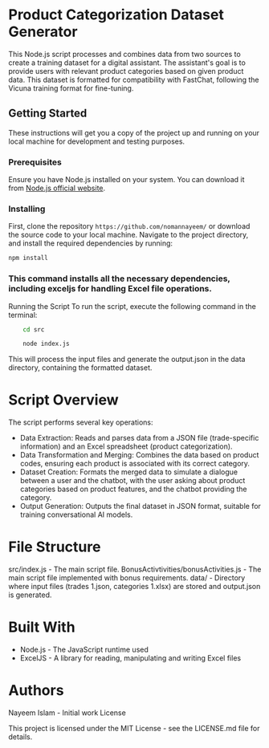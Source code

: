 # Product Categorization Dataset Generator

This Node.js script processes and combines data from two sources to create a training dataset for a digital assistant. The assistant's goal is to provide users with relevant product categories based on given product data. This dataset is formatted for compatibility with FastChat, following the Vicuna training format for fine-tuning.

## Getting Started

These instructions will get you a copy of the project up and running on your local machine for development and testing purposes.

### Prerequisites

Ensure you have Node.js installed on your system. You can download it from [Node.js official website](https://nodejs.org/).

### Installing

First, clone the repository `https://github.com/nomannayeem/` or download the source code to your local machine. Navigate to the project directory, and install the required dependencies by running:

```bash
npm install
```

### This command installs all the necessary dependencies, including exceljs for handling Excel file operations.

Running the Script
To run the script, execute the following command in the terminal:
```bash
    cd src

    node index.js
```
This will process the input files and generate the output.json in the data directory, containing the formatted dataset.


# Script Overview
The script performs several key operations:

- Data Extraction: Reads and parses data from a JSON file (trade-specific information) and an Excel spreadsheet (product categorization).
- Data Transformation and Merging: Combines the data based on product codes, ensuring each product is associated with its correct category.
- Dataset Creation: Formats the merged data to simulate a dialogue between a user and the chatbot, with the user asking about product categories based on product features, and the chatbot providing the category.
- Output Generation: Outputs the final dataset in JSON format, suitable for training conversational AI models.


# File Structure
src/index.js - The main script file.
BonusActivtivities/bonusActivities.js - The main script file implemented with bonus requirements.
data/ - Directory where input files (trades 1.json, categories 1.xlsx) are stored and output.json is generated.
# Built With
- Node.js - The JavaScript runtime used
- ExcelJS - A library for reading, manipulating and writing Excel files

# Authors
Nayeem Islam - Initial work
License


This project is licensed under the MIT License - see the LICENSE.md file for details.